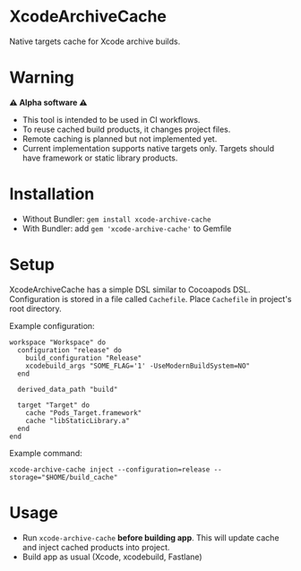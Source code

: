 # XcodeArchiveCache

Native targets cache for Xcode archive builds.

# Warning

**⚠️ Alpha software ⚠️**

- This tool is intended to be used in CI workflows.
- To reuse cached build products, it changes project files.
- Remote caching is planned but not implemented yet.
- Current implementation supports native targets only. Targets should have framework or static library products.

# Installation

- Without Bundler: `gem install xcode-archive-cache`
- With Bundler: add `gem 'xcode-archive-cache'` to Gemfile

# Setup

XcodeArchiveCache has a simple DSL similar to Cocoapods DSL. Configuration is stored in a file called `Cachefile`. Place `Cachefile` in project's root directory.

Example configuration:

```
workspace "Workspace" do
  configuration "release" do
    build_configuration "Release"
    xcodebuild_args "SOME_FLAG='1' -UseModernBuildSystem=NO"
  end

  derived_data_path "build"

  target "Target" do
    cache "Pods_Target.framework"
    cache "libStaticLibrary.a"
  end
end
```

Example command:

```
xcode-archive-cache inject --configuration=release --storage="$HOME/build_cache"
```

# Usage

- Run `xcode-archive-cache` **before building app**. This will update cache and inject cached products into project.
- Build app as usual (Xcode, xcodebuild, Fastlane)
